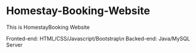 # Homestay-Booking-Website

This is HomestayBooking Website

Fronted-end: HTML/CSS/Javascript/Bootstrap\n
Backed-end: Java/MySQL Server
